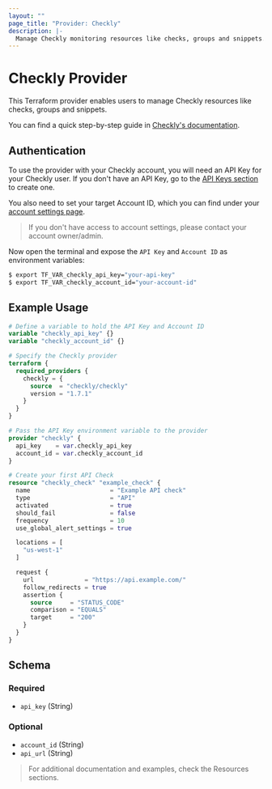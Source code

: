 ```yaml
---
layout: ""
page_title: "Provider: Checkly"
description: |-
  Manage Checkly monitoring resources like checks, groups and snippets.
---
```


# Checkly Provider

This Terraform provider enables users to manage Checkly resources like checks, groups and snippets.

You can find a quick step-by-step guide in [Checkly's documentation](https://www.checklyhq.com/docs/integrations/terraform/).

## Authentication

To use the provider with your Checkly account, you will need an API Key for your Checkly user. If you don't have an API Key, go to the [API Keys section](https://app.checklyhq.com/settings/user/api-keys) to create one.

You also need to set your target Account ID, which you can find under your [account settings page](https://app.checklyhq.com/settings/account/general).

> If you don't have access to account settings, please contact your account owner/admin.

Now open the terminal and expose the `API Key` and `Account ID` as environment variables:
```bash
$ export TF_VAR_checkly_api_key="your-api-key"
$ export TF_VAR_checkly_account_id="your-account-id"
```

## Example Usage

```terraform
# Define a variable to hold the API Key and Account ID
variable "checkly_api_key" {}
variable "checkly_account_id" {}

# Specify the Checkly provider
terraform {
  required_providers {
    checkly = {
      source  = "checkly/checkly"
      version = "1.7.1"
    }
  }
}

# Pass the API Key environment variable to the provider
provider "checkly" {
  api_key    = var.checkly_api_key
  account_id = var.checkly_account_id
}

# Create your first API Check
resource "checkly_check" "example_check" {
  name                      = "Example API check"
  type                      = "API"
  activated                 = true
  should_fail               = false
  frequency                 = 10
  use_global_alert_settings = true

  locations = [
    "us-west-1"
  ]

  request {
    url              = "https://api.example.com/"
    follow_redirects = true
    assertion {
      source     = "STATUS_CODE"
      comparison = "EQUALS"
      target     = "200"
    }
  }
}
```

<!-- schema generated by tfplugindocs -->
## Schema

### Required

- `api_key` (String)

### Optional

- `account_id` (String)
- `api_url` (String)

> For additional documentation and examples, check the Resources sections.